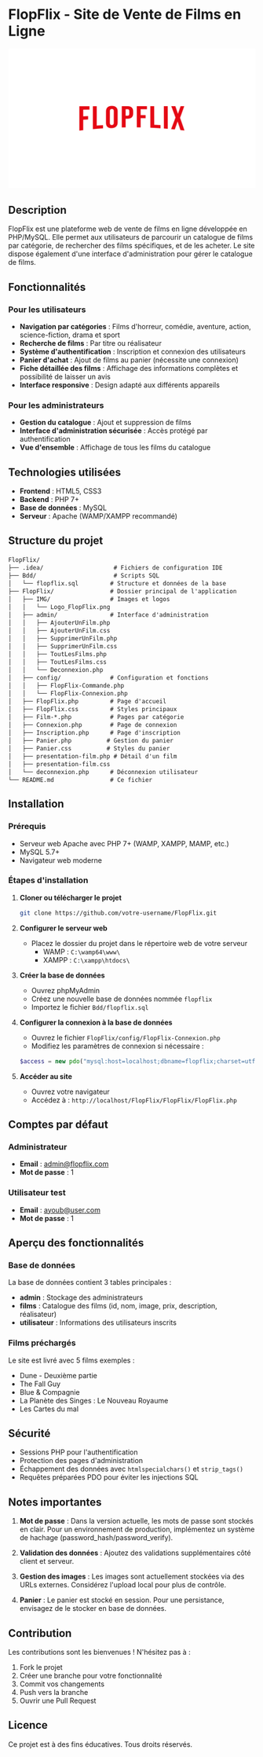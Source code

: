 # FlopFlix - Site de Vente de Films en Ligne

![FlopFlix Logo](./FlopFlix/IMG/Logo_FlopFlix.png)

## Description

FlopFlix est une plateforme web de vente de films en ligne développée en PHP/MySQL. Elle permet aux utilisateurs de parcourir un catalogue de films par catégorie, de rechercher des films spécifiques, et de les acheter. Le site dispose également d'une interface d'administration pour gérer le catalogue de films.

## Fonctionnalités

### Pour les utilisateurs
- **Navigation par catégories** : Films d'horreur, comédie, aventure, action, science-fiction, drama et sport
- **Recherche de films** : Par titre ou réalisateur
- **Système d'authentification** : Inscription et connexion des utilisateurs
- **Panier d'achat** : Ajout de films au panier (nécessite une connexion)
- **Fiche détaillée des films** : Affichage des informations complètes et possibilité de laisser un avis
- **Interface responsive** : Design adapté aux différents appareils

### Pour les administrateurs
- **Gestion du catalogue** : Ajout et suppression de films
- **Interface d'administration sécurisée** : Accès protégé par authentification
- **Vue d'ensemble** : Affichage de tous les films du catalogue

## Technologies utilisées

- **Frontend** : HTML5, CSS3
- **Backend** : PHP 7+
- **Base de données** : MySQL
- **Serveur** : Apache (WAMP/XAMPP recommandé)

## Structure du projet

```
FlopFlix/
├── .idea/                    # Fichiers de configuration IDE
├── Bdd/                      # Scripts SQL
│   └── flopflix.sql         # Structure et données de la base
├── FlopFlix/                # Dossier principal de l'application
│   ├── IMG/                 # Images et logos
│   │   └── Logo_FlopFlix.png
│   ├── admin/               # Interface d'administration
│   │   ├── AjouterUnFilm.php
│   │   ├── AjouterUnFilm.css
│   │   ├── SupprimerUnFilm.php
│   │   ├── SupprimerUnFilm.css
│   │   ├── ToutLesFilms.php
│   │   ├── ToutLesFilms.css
│   │   └── Deconnexion.php
│   ├── config/              # Configuration et fonctions
│   │   ├── FlopFlix-Commande.php
│   │   └── FlopFlix-Connexion.php
│   ├── FlopFlix.php         # Page d'accueil
│   ├── FlopFlix.css         # Styles principaux
│   ├── Film-*.php           # Pages par catégorie
│   ├── Connexion.php        # Page de connexion
│   ├── Inscription.php      # Page d'inscription
│   ├── Panier.php          # Gestion du panier
│   ├── Panier.css          # Styles du panier
│   ├── presentation-film.php # Détail d'un film
│   ├── presentation-film.css
│   └── deconnexion.php      # Déconnexion utilisateur
└── README.md                # Ce fichier
```

## Installation

### Prérequis
- Serveur web Apache avec PHP 7+ (WAMP, XAMPP, MAMP, etc.)
- MySQL 5.7+
- Navigateur web moderne

### Étapes d'installation

1. **Cloner ou télécharger le projet**
   ```bash
   git clone https://github.com/votre-username/FlopFlix.git
   ```

2. **Configurer le serveur web**
   - Placez le dossier du projet dans le répertoire web de votre serveur
     - WAMP : `C:\wamp64\www\`
     - XAMPP : `C:\xampp\htdocs\`

3. **Créer la base de données**
   - Ouvrez phpMyAdmin
   - Créez une nouvelle base de données nommée `flopflix`
   - Importez le fichier `Bdd/flopflix.sql`

4. **Configurer la connexion à la base de données**
   - Ouvrez le fichier `FlopFlix/config/FlopFlix-Connexion.php`
   - Modifiez les paramètres de connexion si nécessaire :
   ```php
   $access = new pdo("mysql:host=localhost;dbname=flopflix;charset=utf8","root","");
   ```

5. **Accéder au site**
   - Ouvrez votre navigateur
   - Accédez à : `http://localhost/FlopFlix/FlopFlix/FlopFlix.php`

## Comptes par défaut

### Administrateur
- **Email** : admin@flopflix.com
- **Mot de passe** : 1

### Utilisateur test
- **Email** : ayoub@user.com
- **Mot de passe** : 1

## Aperçu des fonctionnalités

### Base de données
La base de données contient 3 tables principales :
- **admin** : Stockage des administrateurs
- **films** : Catalogue des films (id, nom, image, prix, description, réalisateur)
- **utilisateur** : Informations des utilisateurs inscrits

### Films préchargés
Le site est livré avec 5 films exemples :
- Dune - Deuxième partie
- The Fall Guy
- Blue & Compagnie
- La Planète des Singes : Le Nouveau Royaume
- Les Cartes du mal

## Sécurité

- Sessions PHP pour l'authentification
- Protection des pages d'administration
- Échappement des données avec `htmlspecialchars()` et `strip_tags()`
- Requêtes préparées PDO pour éviter les injections SQL

## Notes importantes

1. **Mot de passe** : Dans la version actuelle, les mots de passe sont stockés en clair. Pour un environnement de production, implémentez un système de hachage (password_hash/password_verify).

2. **Validation des données** : Ajoutez des validations supplémentaires côté client et serveur.

3. **Gestion des images** : Les images sont actuellement stockées via des URLs externes. Considérez l'upload local pour plus de contrôle.

4. **Panier** : Le panier est stocké en session. Pour une persistance, envisagez de le stocker en base de données.

## Contribution

Les contributions sont les bienvenues ! N'hésitez pas à :
1. Fork le projet
2. Créer une branche pour votre fonctionnalité
3. Commit vos changements
4. Push vers la branche
5. Ouvrir une Pull Request

## Licence

Ce projet est à des fins éducatives. Tous droits réservés.
